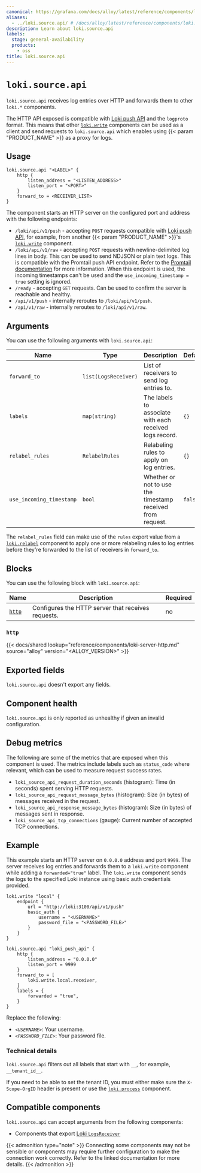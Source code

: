 ```yaml
---
canonical: https://grafana.com/docs/alloy/latest/reference/components/loki/loki.source.api/
aliases:
  - ../loki.source.api/ # /docs/alloy/latest/reference/components/loki.source.api/
description: Learn about loki.source.api
labels:
  stage: general-availability
  products:
    - oss
title: loki.source.api
---
```


# `loki.source.api`

`loki.source.api` receives log entries over HTTP and forwards them to other `loki.*` components.

The HTTP API exposed is compatible with [Loki push API][loki-push-api] and the `logproto` format.
This means that other [`loki.write`][loki.write] components can be used as a client and send requests to `loki.source.api` which enables using {{< param "PRODUCT_NAME" >}} as a proxy for logs.

[loki.write]: ../loki.write/
[loki-push-api]: https://grafana.com/docs/loki/latest/api/#push-log-entries-to-loki

## Usage

```alloy
loki.source.api "<LABEL>" {
    http {
        listen_address = "<LISTEN_ADDRESS>"
        listen_port = "<PORT>"
    }
    forward_to = <RECEIVER_LIST>
}
```

The component starts an HTTP server on the configured port and address with the following endpoints:

- `/loki/api/v1/push` - accepting `POST` requests compatible with [Loki push API][loki-push-api], for example, from another {{< param "PRODUCT_NAME" >}}'s [`loki.write`][loki.write] component.
- `/loki/api/v1/raw` - accepting `POST` requests with newline-delimited log lines in body.
  This can be used to send NDJSON or plain text logs.
  This is compatible with the Promtail push API endpoint.
  Refer to the [Promtail documentation][promtail-push-api] for more information.
  When this endpoint is used, the incoming timestamps can't be used and the `use_incoming_timestamp = true` setting is ignored.
- `/ready` - accepting `GET` requests. Can be used to confirm the server is reachable and healthy.
- `/api/v1/push` - internally reroutes to `/loki/api/v1/push`.
- `/api/v1/raw` - internally reroutes to `/loki/api/v1/raw`.

[promtail-push-api]: https://grafana.com/docs/loki/latest/clients/promtail/configuration/#loki_push_api

## Arguments

You can use the following arguments with `loki.source.api`:

| Name                     | Type                 | Description                                                | Default | Required |
| ------------------------ | -------------------- | ---------------------------------------------------------- | ------- | -------- |
| `forward_to`             | `list(LogsReceiver)` | List of receivers to send log entries to.                  |         | yes      |
| `labels`                 | `map(string)`        | The labels to associate with each received logs record.    | `{}`    | no       |
| `relabel_rules`          | `RelabelRules`       | Relabeling rules to apply on log entries.                  | `{}`    | no       |
| `use_incoming_timestamp` | `bool`               | Whether or not to use the timestamp received from request. | `false` | no       |

The `relabel_rules` field can make use of the `rules` export value from a [`loki.relabel`][loki.relabel] component to apply one or more relabeling rules to log entries before they're forwarded to the list of receivers in `forward_to`.

[loki.relabel]: ../loki.relabel/

## Blocks

You can use the following block with `loki.source.api`:

| Name           | Description                                        | Required |
| -------------- | -------------------------------------------------- | -------- |
| [`http`][http] | Configures the HTTP server that receives requests. | no       |

[http]: #http

### `http`

{{< docs/shared lookup="reference/components/loki-server-http.md" source="alloy" version="<ALLOY_VERSION>" >}}

## Exported fields

`loki.source.api` doesn't export any fields.

## Component health

`loki.source.api` is only reported as unhealthy if given an invalid configuration.

## Debug metrics

The following are some of the metrics that are exposed when this component is used.
The metrics include labels such as `status_code` where relevant, which can be used to measure request success rates.

- `loki_source_api_request_duration_seconds` (histogram): Time (in seconds) spent serving HTTP requests.
- `loki_source_api_request_message_bytes` (histogram): Size (in bytes) of messages received in the request.
- `loki_source_api_response_message_bytes` (histogram): Size (in bytes) of messages sent in response.
- `loki_source_api_tcp_connections` (gauge): Current number of accepted TCP connections.

## Example

This example starts an HTTP server on `0.0.0.0` address and port `9999`.
The server receives log entries and forwards them to a `loki.write` component while adding a `forwarded="true"` label.
The `loki.write` component sends the logs to the specified Loki instance using basic auth credentials provided.

```alloy
loki.write "local" {
    endpoint {
        url = "http://loki:3100/api/v1/push"
        basic_auth {
            username = "<USERNAME>"
            password_file = "<PASSWORD_FILE>"
        }
    }
}

loki.source.api "loki_push_api" {
    http {
        listen_address = "0.0.0.0"
        listen_port = 9999
    }
    forward_to = [
        loki.write.local.receiver,
    ]
    labels = {
        forwarded = "true",
    }
}
```

Replace the following:

- _`<USERNAME>`_: Your username.
- _`<PASSWORD_FILE>`_: Your password file.

### Technical details

`loki.source.api` filters out all labels that start with `__`, for example, `__tenant_id__`.

If you need to be able to set the tenant ID, you must either make sure the `X-Scope-OrgID` header is present or use the [`loki.process`][loki.process] component.

[loki.process]: ../loki.process/

<!-- START GENERATED COMPATIBLE COMPONENTS -->

## Compatible components

`loki.source.api` can accept arguments from the following components:

- Components that export [Loki `LogsReceiver`](../../../compatibility/#loki-logsreceiver-exporters)

{{< admonition type="note" >}}
Connecting some components may not be sensible or components may require further configuration to make the connection work correctly.
Refer to the linked documentation for more details.
{{< /admonition >}}

<!-- END GENERATED COMPATIBLE COMPONENTS -->
